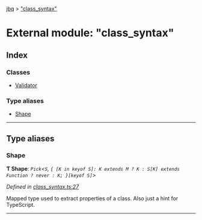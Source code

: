 [jbq](../README.md) > ["class_syntax"](../modules/_class_syntax_.md)

# External module: "class_syntax"

## Index

### Classes

* [Validator](../classes/_class_syntax_.validator.md)

### Type aliases

* [Shape](_class_syntax_.md#shape)

---

## Type aliases

<a id="shape"></a>

###  Shape

**Ƭ Shape**: *`Pick`<`S`, `{ [K in keyof S]: K extends M ? K : S[K] extends Function ? never : K; }[keyof S]`>*

*Defined in [class_syntax.ts:27](https://github.com/krnik/vjs-validator/blob/6a6427a/src/class_syntax.ts#L27)*

Mapped type used to extract properties of a class. Also just a hint for TypeScript.

___

